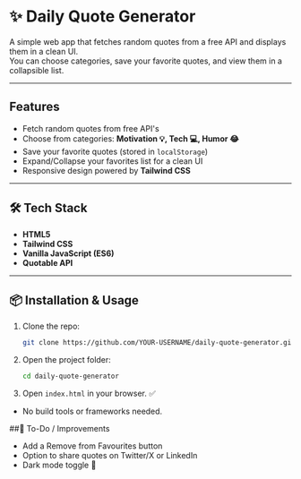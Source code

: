 # ✨ Daily Quote Generator

A simple web app that fetches random quotes from a free API and displays them in a clean UI.  
You can choose categories, save your favorite quotes, and view them in a collapsible list.

---

## Features
- Fetch random quotes from free API's  
- Choose from categories: **Motivation 💡, Tech 💻, Humor 😂**  
- Save your favorite quotes (stored in `localStorage`)  
- Expand/Collapse your favorites list for a clean UI  
- Responsive design powered by **Tailwind CSS**  

---

## 🛠️ Tech Stack
- **HTML5**  
- **Tailwind CSS**  
- **Vanilla JavaScript (ES6)**  
- **Quotable API**  

---

## 📦 Installation & Usage
1. Clone the repo:
   ```bash
   git clone https://github.com/YOUR-USERNAME/daily-quote-generator.git
2. Open the project folder:
   ```bash
   cd daily-quote-generator
3. Open `index.html` in your browser. ✅
  - No build tools or frameworks needed.

##📝 To-Do / Improvements

- Add a Remove from Favourites button
- Option to share quotes on Twitter/X or LinkedIn
- Dark mode toggle 🌙
